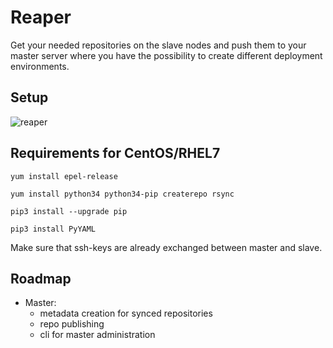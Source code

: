 # Reaper
Get your needed repositories on the slave nodes and push them to your master server where you have the possibility to create different deployment environments.

## Setup
![reaper](https://cloud.githubusercontent.com/assets/7287250/20973613/8f2722b6-bc99-11e6-9cd3-7b9ca90f5e9f.png)

## Requirements for CentOS/RHEL7

    yum install epel-release

    yum install python34 python34-pip createrepo rsync  

    pip3 install --upgrade pip

    pip3 install PyYAML

Make sure that ssh-keys are already exchanged between master and slave.

## Roadmap
* Master:
   * metadata creation for synced repositories
   * repo publishing
   * cli for master administration
